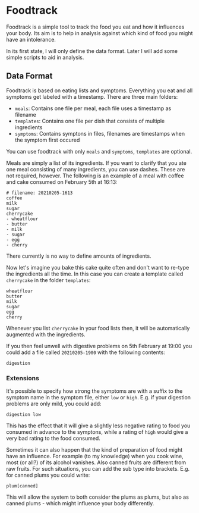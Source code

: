 # Foodtrack

Foodtrack is a simple tool to track the food you eat and how it influences
your body. Its aim is to help in analysis against which kind of food you
might have an intolerance.

In its first state, I will only define the data format. Later I will add some
simple scripts to aid in analysis.

## Data Format

Foodtrack is based on eating lists and symptoms. Everything you eat and
all symptoms get labeled with a timestamp. There are three main folders:

- `meals`: Contains one file per meal, each file uses a timestamp as
  filename
- `templates`: Contains one file per dish that consists of multiple
  ingredients
- `symptoms`: Contains symptons in files, filenames are timestamps when the
  symptom first occured

You can use foodtrack with only `meals` and `symptoms`, `templates` are
optional.

Meals are simply a list of its ingredients. If you want to clarify that you
ate one meal consisting of many ingredients, you can use dashes. These are
not required, however. The following is an example of a meal with coffee
and cake consumed on February 5th at 16:13:

```
# filename: 20210205-1613
coffee
milk
sugar
cherrycake
- wheatflour
- butter
- milk
- sugar
- egg
- cherry
```

There currently is no way to define amounts of ingredients.

Now let's imagine you bake this cake quite often and don't want to re-type
the ingredients all the time. In this case you can create a template called
`cherrycake` in the folder `templates`:


```
wheatflour
butter
milk
sugar
egg
cherry
```

Whenever you list `cherrycake` in your food lists then, it will be
automatically augmented with the ingredients.

If you then feel unwell with digestive problems on 5th February at 19:00
you could add a file called `20210205-1900` with the following contents:

```
digestion
```

### Extensions

It's possible to specify how strong the symptoms are with a suffix to the
symptom name in the symptom file, either `low` or `high`. E.g. if your
digestion problems are only mild, you could add:

```
digestion low
```

This has the effect that it will give a slightly less negative rating to food
you consumed in advance to the symptons, while a rating of `high` would give
a very bad rating to the food consumed.

Sometimes it can also happen that the kind of preparation of food might have
an influence. For example (to my knowledge) when you cook wine, most (or all?)
of its alcohol vanishes. Also canned fruits are different from raw fruits.
For such situations, you can add the sub type into brackets. E.g. for
canned plums you could write:

```
plum[canned]
```

This will allow the system to both consider the plums as plums, but also as
canned plums - which might influence your body differently.
